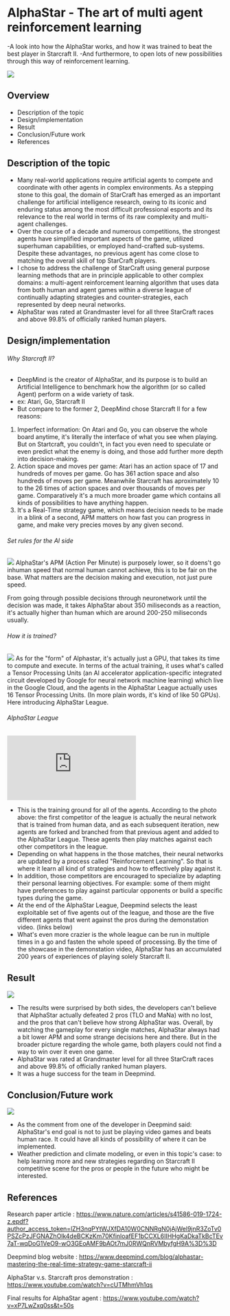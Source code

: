 # AlphaStar - The art of multi agent reinforcement learning
  -A look into how the AlphaStar works, and how it was trained to beat the best player in Starcraft II. 
  -And furthermore, to open lots of new possibilities through this way of reinforcement learning.

![](https://rtsgaming.com/wp-content/uploads/2019/07/Starcraft-2-Deep-Mind-AI-Online-AlphaStar.png)

## Overview
  - Description of the topic 
  - Design/implementation 
  - Result 
  - Conclusion/Future work 
  - References

## Description of the topic 
  - Many real-world applications require artificial agents to compete and coordinate with other agents in complex environments. As a stepping stone to this goal, the domain of StarCraft has emerged as an important challenge for artificial intelligence research, owing to its iconic and enduring status among the most difficult professional esports and its relevance to the real world in terms of its raw complexity and multi-agent challenges. 
  - Over the course of a decade and numerous competitions, the strongest agents have simplified important aspects of the game, utilized superhuman capabilities, or employed hand-crafted sub-systems. Despite these advantages, no previous agent has come close to matching the overall skill of top StarCraft players. 
  - I chose to address the challenge of StarCraft using general purpose learning methods that are in principle applicable to other complex domains: a multi-agent reinforcement learning algorithm that uses data from both human and agent games within a diverse league of continually adapting strategies and counter-strategies, each represented by deep neural networks. 
  - AlphaStar was rated at Grandmaster level for all three StarCraft races and above 99.8% of officially ranked human players.

## Design/implementation

###### Why Starcraft II? 
  - DeepMind is the creator of AlphaStar, and its purpose is to build an Artificial Intelligence to benchmark how the algorithm (or so called Agent) perform on a wide variety of task.
  - ex: Atari, Go, Starcraft II
  - But compare to the former 2, DeepMind chose Starcraft II for a few reasons:
1. Imperfect information: On Atari and Go, you can observe the whole board anytime, it's literally the interface of what you see when playing. But on Startcraft, you couldn't, in fact you even need to speculate or even predict what the enemy is doing, and those add further more depth into decision-making.
2. Action space and moves per game: Atari has an action space of 17 and hundreds of moves per game. Go has 361 action space and also hundreds of moves per game. Meanwhile Starcraft has aproximately 10 to the 26 times of action spaces and over thousands of moves per game. Comparatively it's a much more broader game which contains all kinds of possibilities to have anything happen.
3. It's a Real-Time strategy game, which means decision needs to be made in a blink of a second, APM matters on how fast you can progress in game, and make very precies moves by any given second.

###### Set rules for the AI side
![](https://assets-global.website-files.com/621e749a546b7592125f38ed/62271f5159c05b00cb86acbb_AlphaStar%2009.jpg)
  AlphaStar's APM (Action Per Minute) is purposely lower, so it doens't go inhuman speed that normal human cannot achieve, this is to be fair on the base. What matters are the decision making and execution, not just pure speed.

  From going through possible decisions through neuronetwork until the decision was made, it takes AlphaStar about 350 miliseconds as a reaction, it's actually higher than human which are around 200-250 miliseconds usually.

###### How it is trained?
![](https://assets-global.website-files.com/621e749a546b7592125f38ed/62271e2f604e640534eeca99_AlphaStar%2003.gif)
  As for the "form" of Alphastar, it's actually just a GPU, that takes its time to compute and execute.
  In terms of the actual training, it uses what's called a Tensor Processing Units (an AI accelerator application-specific integrated circuit developed by Google for neural network machine learning) which live in the Google Cloud, and the agents in the AlphaStar League actually uses 16 Tensor Processing Units. (In more plain words, it's kind of like 50 GPUs). Here introducing AlphaStar League.

###### AlphaStar League 
![](https://tweakers.net/nieuws/148360/professionele-starcraft-ii-speler-verliest-toernooi-van-deepminds-ai-alphastar.html)
  - This is the training ground for all of the agents. According to the photo above: the first competitor of the league is actually the neural network that is trained from human data, and as each subsequent iteration, new agents are forked and branched from that previous agent and added to the AlphaStar League. These agents then play matches against each other competitors in the league. 
  - Depending on what happens in the those matches, their neural networks are updated by a process called "Reinforcement Learning". So that is where it learn all kind of strategies and how to effectively play against it. 
  - In addition, those competitors are encouraged to specialize by adapting their personal learning objectives. For example: some of them might have preferences to play against particular opponents or build a specific types during the game.
  - At the end of the AlphaStar League, Deepmind selects the least exploitable set of five agents out of the league, and those are the five different agents that went against the pros during the demonstation video. (links below)
  - What's even more crazier is the whole league can be run in multiple times in a go and fasten the whole speed of processing. By the time of the showcase in the demonstation video, AlphaStar has an accumulated 200 years of experiences of playing solely Starcraft II.
  
## Result 
![](https://user-images.githubusercontent.com/96692658/186757826-79b053ee-5c7b-49ba-a70a-6a97d13bb951.PNG)
  - The results were surprised by both sides, the developers can't believe that AlphaStar actually defeated 2 pros (TLO and MaNa) with no lost, and the pros that can't believe how strong AlphaStar was. Overall, by watching the gameplay for every single matches, AlphaStar always had a bit lower APM and some strange decisions here and there. But in the broader picture regarding the whole game, both players could not find a way to win over it even one game.
  - AlphaStar was rated at Grandmaster level for all three StarCraft races and above 99.8% of officially ranked human players.
  - It was a huge success for the team in Deepmind.

## Conclusion/Future work 
![](https://user-images.githubusercontent.com/96692658/186760534-b9fbd1f9-f0a4-4e9c-9f38-66c50ae7d4bb.jpg)
  - As the comment from one of the developer in Deepmind said: AlphaStar's end goal is not to just be playing video games and beats human race. It could have all kinds of possibility of where it can be implemented. 
  - Weather prediction and climate modeling, or even in this topic's case: to help learning more and new strategies regarding on Starcraft II competitive scene for the pros or people in the future who might be interested.

## References
  Research paper article : https://www.nature.com/articles/s41586-019-1724-z.epdf?author_access_token=lZH3nqPYtWJXfDA10W0CNNRgN0jAjWel9jnR3ZoTv0PSZcPzJFGNAZhOlk4deBCKzKm70KfinloafEF1bCCXL6IIHHgKaDkaTkBcTEv7aT-wqDoG1VeO9-wO3GEoAMF9bAOt7mJ0RWQnRVMbyfgH9A%3D%3D
  
  Deepmind blog website : https://www.deepmind.com/blog/alphastar-mastering-the-real-time-strategy-game-starcraft-ii
  
  AlphaStar v.s. Starcraft pros demonstration : https://www.youtube.com/watch?v=cUTMhmVh1qs
  
  Final results for AlphaStar agent : https://www.youtube.com/watch?v=xP7LwZxq0ss&t=50s
